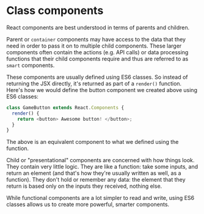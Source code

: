 # Class components

React components are best understood in terms of parents and children.

Parent or `container` components may have access to the data that they need in order to pass it on to multiple child components. These larger components often contain the actions (e.g. API calls) or data processing functions that their child components require and thus are referred to as `smart` components.

These components are usually defined using ES6 classes. So instead of returning the JSX directly, it's returned as part of a `render()` function. Here's how we would define the button component we created above using ES6 classes:

```javascript
class GameButton extends React.Components {
  render() {
    return <button> Awesome button! </button>;
  }
}
```

The above is an equivalent component to what we defined using the function.

Child or "presentational" components are concerned with how things look. They contain very little logic. They are like a function: take some inputs, and return an element (and that's how they're usually written as well, as a function). They don't hold or remember any data: the element that they return is based only on the inputs they received, nothing else.

While functional components are a lot simpler to read and write, using ES6 classes allows us to create more powerful, smarter components.

